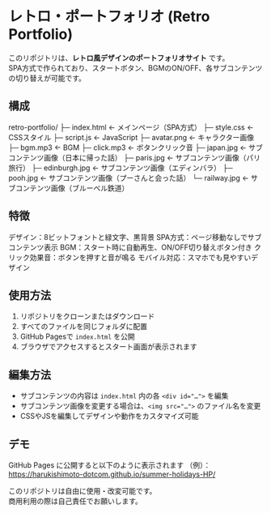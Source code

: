 # レトロ・ポートフォリオ (Retro Portfolio)

このリポジトリは、**レトロ風デザインのポートフォリオサイト** です。  
SPA方式で作られており、スタートボタン、BGMのON/OFF、各サブコンテンツの切り替えが可能です。

## 構成

retro-portfolio/
├─ index.html ← メインページ（SPA方式）
├─ style.css ← CSSスタイル
├─ script.js ← JavaScript
├─ avatar.png ← キャラクター画像
├─ bgm.mp3 ← BGM
├─ click.mp3 ← ボタンクリック音
├─ japan.jpg ← サブコンテンツ画像（日本に帰った話）
├─ paris.jpg ← サブコンテンツ画像（パリ旅行）
├─ edinburgh.jpg ← サブコンテンツ画像（エディンバラ）
├─ pooh.jpg ← サブコンテンツ画像（プーさんと会った話）
└─ railway.jpg ← サブコンテンツ画像（ブルーベル鉄道）

## 特徴

デザイン：8ビットフォントと緑文字、黒背景
SPA方式：ページ移動なしでサブコンテンツ表示
BGM：スタート時に自動再生、ON/OFF切り替えボタン付き
クリック効果音：ボタンを押すと音が鳴る
モバイル対応：スマホでも見やすいデザイン

## 使用方法

1. リポジトリをクローンまたはダウンロード
2. すべてのファイルを同じフォルダに配置
3. GitHub Pagesで `index.html` を公開
4. ブラウザでアクセスするとスタート画面が表示されます

## 編集方法

- サブコンテンツの内容は `index.html` 内の各 `<div id="…">` を編集
- サブコンテンツ画像を変更する場合は、`<img src="…">` のファイル名を変更
- CSSやJSを編集してデザインや動作をカスタマイズ可能

## デモ

GitHub Pages に公開すると以下のように表示されます
（例）：https://harukishimoto-dotcom.github.io/summer-holidays-HP/

このリポジトリは自由に使用・改変可能です。  
商用利用の際は自己責任でお願いします。
